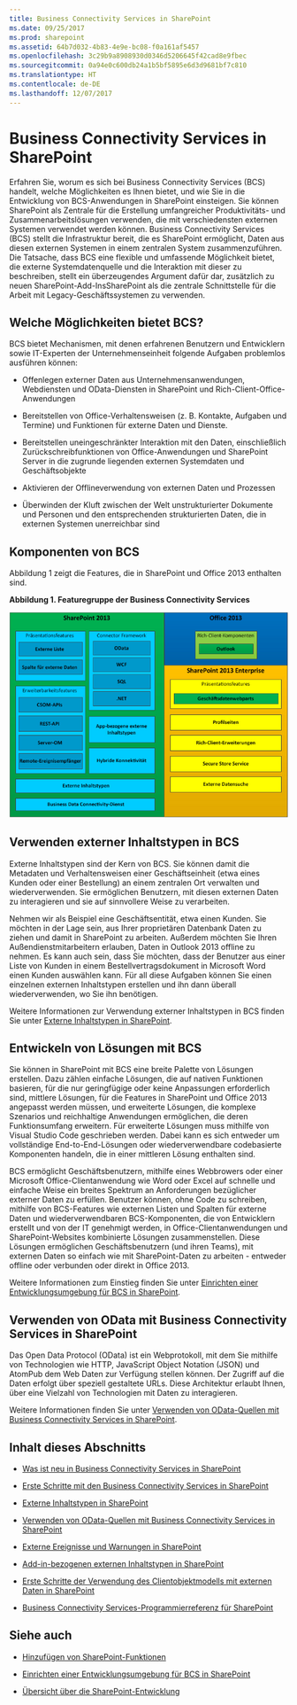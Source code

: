 ```yaml
---
title: Business Connectivity Services in SharePoint
ms.date: 09/25/2017
ms.prod: sharepoint
ms.assetid: 64b7d032-4b83-4e9e-bc08-f0a161af5457
ms.openlocfilehash: 3c29b9a8908930d0346d5206645f42cad8e9fbec
ms.sourcegitcommit: 0a94e0c600db24a1b5bf5895e6d3d9681bf7c810
ms.translationtype: HT
ms.contentlocale: de-DE
ms.lasthandoff: 12/07/2017
---
```

# <a name="business-connectivity-services-in-sharepoint"></a>Business Connectivity Services in SharePoint
Erfahren Sie, worum es sich bei Business Connectivity Services (BCS) handelt, welche Möglichkeiten es Ihnen bietet, und wie Sie in die Entwicklung von BCS-Anwendungen in SharePoint einsteigen. Sie können SharePoint als Zentrale für die Erstellung umfangreicher Produktivitäts- und Zusammenarbeitslösungen verwenden, die mit verschiedensten externen Systemen verwendet werden können. Business Connectivity Services (BCS) stellt die Infrastruktur bereit, die es SharePoint ermöglicht, Daten aus diesen externen Systemen in einem zentralen System zusammenzuführen. Die Tatsache, dass BCS eine flexible und umfassende Möglichkeit bietet, die externe Systemdatenquelle und die Interaktion mit dieser zu beschreiben, stellt ein überzeugendes Argument dafür dar, zusätzlich zu neuen SharePoint-Add-InsSharePoint als die zentrale Schnittstelle für die Arbeit mit Legacy-Geschäftssystemen zu verwenden.
  
    
    


## <a name="what-can-bcs-do"></a>Welche Möglichkeiten bietet BCS?
<a name="BCSoverview_Whatcanbcsdo"> </a>

BCS bietet Mechanismen, mit denen erfahrenen Benutzern und Entwicklern sowie IT-Experten der Unternehmenseinheit folgende Aufgaben problemlos ausführen können:
  
    
    

- Offenlegen externer Daten aus Unternehmensanwendungen, Webdiensten und OData-Diensten in SharePoint und Rich-Client-Office-Anwendungen
    
  
- Bereitstellen von Office-Verhaltensweisen (z. B. Kontakte, Aufgaben und Termine) und Funktionen für externe Daten und Dienste.
    
  
- Bereitstellen uneingeschränkter Interaktion mit den Daten, einschließlich Zurückschreibfunktionen von Office-Anwendungen und SharePoint Server in die zugrunde liegenden externen Systemdaten und Geschäftsobjekte
    
  
- Aktivieren der Offlineverwendung von externen Daten und Prozessen
    
  
- Überwinden der Kluft zwischen der Welt unstrukturierter Dokumente und Personen und den entsprechenden strukturierten Daten, die in externen Systemen unerreichbar sind
    
  

## <a name="components-of-bcs"></a>Komponenten von BCS
<a name="bkmk_Components"> </a>

Abbildung 1 zeigt die Features, die in SharePoint und Office 2013 enthalten sind.
  
    
    

**Abbildung 1. Featuregruppe der Business Connectivity Services**

  
    
    

  
    
    
![Business Connectivity Services-Featuregruppe](../images/BCSin2013FeatureSet.jpg)
  
    
    

  
    
    

  
    
    

## <a name="using-external-content-types-in-bcs"></a>Verwenden externer Inhaltstypen in BCS
<a name="bkmk_UsingECTs"> </a>

Externe Inhaltstypen sind der Kern von BCS. Sie können damit die Metadaten und Verhaltensweisen einer Geschäftseinheit (etwa eines Kunden oder einer Bestellung) an einem zentralen Ort verwalten und wiederverwenden. Sie ermöglichen Benutzern, mit diesen externen Daten zu interagieren und sie auf sinnvollere Weise zu verarbeiten.
  
    
    
Nehmen wir als Beispiel eine Geschäftsentität, etwa einen Kunden. Sie möchten in der Lage sein, aus Ihrer proprietären Datenbank Daten zu ziehen und damit in SharePoint zu arbeiten. Außerdem möchten Sie Ihren Außendienstmitarbeitern erlauben, Daten in Outlook 2013 offline zu nehmen. Es kann auch sein, dass Sie möchten, dass der Benutzer aus einer Liste von Kunden in einem Bestellvertragsdokument in Microsoft Word einen Kunden auswählen kann. Für all diese Aufgaben können Sie einen einzelnen externen Inhaltstypen erstellen und ihn dann überall wiederverwenden, wo Sie ihn benötigen.
  
    
    
Weitere Informationen zur Verwendung externer Inhaltstypen in BCS finden Sie unter  [Externe Inhaltstypen in SharePoint](external-content-types-in-sharepoint.md).
  
    
    

## <a name="developing-solutions-using-bcs"></a>Entwickeln von Lösungen mit BCS
<a name="bkmk_DevelopingSolutionsUsingBCS"> </a>

Sie können in SharePoint mit BCS eine breite Palette von Lösungen erstellen. Dazu zählen einfache Lösungen, die auf nativen Funktionen basieren, für die nur geringfügige oder keine Anpassungen erforderlich sind, mittlere Lösungen, für die Features in SharePoint und Office 2013 angepasst werden müssen, und erweiterte Lösungen, die komplexe Szenarios und reichhaltige Anwendungen ermöglichen, die deren Funktionsumfang erweitern. Für erweiterte Lösungen muss mithilfe von Visual Studio Code geschrieben werden. Dabei kann es sich entweder um vollständige End-to-End-Lösungen oder wiederverwendbare codebasierte Komponenten handeln, die in einer mittleren Lösung enthalten sind.
  
    
    
BCS ermöglicht Geschäftsbenutzern, mithilfe eines Webbrowers oder einer Microsoft Office-Clientanwendung wie Word oder Excel auf schnelle und einfache Weise ein breites Spektrum an Anforderungen bezüglicher externer Daten zu erfüllen. Benutzer können, ohne Code zu schreiben, mithilfe von BCS-Features wie externen Listen und Spalten für externe Daten und wiederverwendbaren BCS-Komponenten, die von Entwicklern erstellt und von der IT genehmigt werden, in Office-Clientanwendungen und SharePoint-Websites kombinierte Lösungen zusammenstellen. Diese Lösungen ermöglichen Geschäftsbenutzern (und ihren Teams), mit externen Daten so einfach wie mit SharePoint-Daten zu arbeiten - entweder offline oder verbunden oder direkt in Office 2013.
  
    
    
Weitere Informationen zum Einstieg finden Sie unter  [Einrichten einer Entwicklungsumgebung für BCS in SharePoint](setting-up-a-development-environment-for-bcs-in-sharepoint.md).
  
    
    

## <a name="using-odata-with-business-connectivity-services-in-sharepoint"></a>Verwenden von OData mit Business Connectivity Services in SharePoint
<a name="bkmk_ODataInBCS"> </a>

Das Open Data Protocol (OData) ist ein Webprotokoll, mit dem Sie mithilfe von Technologien wie HTTP, JavaScript Object Notation (JSON) und AtomPub dem Web Daten zur Verfügung stellen können. Der Zugriff auf die Daten erfolgt über speziell gestaltete URLs. Diese Architektur erlaubt Ihnen, über eine Vielzahl von Technologien mit Daten zu interagieren.
  
    
    
Weitere Informationen finden Sie unter  [Verwenden von OData-Quellen mit Business Connectivity Services in SharePoint](using-odata-sources-with-business-connectivity-services-in-sharepoint.md).
  
    
    

## <a name="in-this-section"></a>Inhalt dieses Abschnitts
<a name="bkmk_inthissection"> </a>


-  [Was ist neu in Business Connectivity Services in SharePoint](what-s-new-in-business-connectivity-services-in-sharepoint.md)
    
  
-  [Erste Schritte mit den Business Connectivity Services in SharePoint](get-started-with-business-connectivity-services-in-sharepoint.md)
    
  
-  [Externe Inhaltstypen in SharePoint](external-content-types-in-sharepoint.md)
    
  
-  [Verwenden von OData-Quellen mit Business Connectivity Services in SharePoint](using-odata-sources-with-business-connectivity-services-in-sharepoint.md)
    
  
-  [Externe Ereignisse und Warnungen in SharePoint](external-events-and-alerts-in-sharepoint.md)
    
  
-  [Add-in-bezogenen externen Inhaltstypen in SharePoint](add-in-scoped-external-content-types-in-sharepoint.md)
    
  
-  [Erste Schritte der Verwendung des Clientobjektmodells mit externen Daten in SharePoint](get-started-using-the-client-object-model-with-external-data-in-sharepoint.md)
    
  
-  [Business Connectivity Services-Programmierreferenz für SharePoint](business-connectivity-services-programmers-reference-for-sharepoint.md)
    
  

## <a name="see-also"></a>Siehe auch
<a name="bkmk_AdditionalResources"> </a>


-  [Hinzufügen von SharePoint-Funktionen](add-sharepoint-capabilities.md)
    
  
-  [Einrichten einer Entwicklungsumgebung für BCS in SharePoint](setting-up-a-development-environment-for-bcs-in-sharepoint.md)
    
  
-  [Übersicht über die SharePoint-Entwicklung](sharepoint-development-overview.md)
    
  

